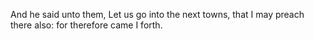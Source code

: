And he said unto them, Let us go into the next towns, that I may preach there also: for therefore came I forth.
